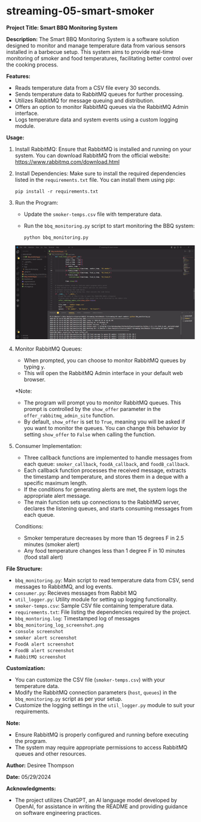 # streaming-05-smart-smoker

**Project Title: Smart BBQ Monitoring System**

**Description:**
The Smart BBQ Monitoring System is a software solution designed to monitor and manage temperature data from various sensors installed in a barbecue setup. This system aims to provide real-time monitoring of smoker and food temperatures, facilitating better control over the cooking process.

**Features:**

- Reads temperature data from a CSV file every 30 seconds.
- Sends temperature data to RabbitMQ queues for further processing.
- Utilizes RabbitMQ for message queuing and distribution.
- Offers an option to monitor RabbitMQ queues via the RabbitMQ Admin interface.
- Logs temperature data and system events using a custom logging module.

**Usage:**

1. Install RabbitMQ: Ensure that RabbitMQ is installed and running on your system. You can download RabbitMQ from the official website: https://www.rabbitmq.com/download.html

2. Install Dependencies: Make sure to install the required dependencies listed in the `requirements.txt` file. You can install them using pip:

   ```
   pip install -r requirements.txt
   ```

3. Run the Program:

   - Update the `smoker-temps.csv` file with temperature data.
   - Run the `bbq_monitoring.py` script to start monitoring the BBQ system:

     ```
     python bbq_monitoring.py
     ```

   ![Console Screenshot](https://github.com/DesireeEDU/streaming-05-smart-smoker/blob/main/console_screenshot.png)

4. Monitor RabbitMQ Queues:

   - When prompted, you can choose to monitor RabbitMQ queues by typing `y`.
   - This will open the RabbitMQ Admin interface in your default web browser.

   \*Note:

   - The program will prompt you to monitor RabbitMQ queues. This prompt is controlled by the `show_offer` parameter in the `offer_rabbitmq_admin_site` function.
   - By default, `show_offer` is set to `True`, meaning you will be asked if you want to monitor the queues. You can change this behavior by setting `show_offer` to `False` when calling the function.

5. Consumer Implementation:

   - Three callback functions are implemented to handle messages from each queue: `smoker_callback`, `foodA_callback`, and `foodB_callback`.
   - Each callback function processes the received message, extracts the timestamp and temperature, and stores them in a deque with a specific maximum length.
   - If the conditions for generating alerts are met, the system logs the appropriate alert message.
   - The main function sets up connections to the RabbitMQ server, declares the listening queues, and starts consuming messages from each queue.

   Conditions:

   - Smoker temperature decreases by more than 15 degrees F in 2.5 minutes (smoker alert)
   - Any food temperature changes less than 1 degree F in 10 minutes (food stall alert)

**File Structure:**

- `bbq_monitoring.py`: Main script to read temperature data from CSV, send messages to RabbitMQ, and log events.
- `consumer.py`: Recieves messages from Rabbit MQ
- `util_logger.py`: Utility module for setting up logging functionality.
- `smoker-temps.csv`: Sample CSV file containing temperature data.
- `requirements.txt`: File listing the dependencies required by the project.
- `bbq_montoring.log`: Timestamped log of messages
- `bbq_monitoring_log_screenshot.png`
- `console screenshot`
- `smoker alert screenshot`
- `FoodA alert screenshot`
- `FoodB alert screenshot`
- `RabbitMQ screenshot`

**Customization:**

- You can customize the CSV file (`smoker-temps.csv`) with your temperature data.
- Modify the RabbitMQ connection parameters (`host`, `queues`) in the `bbq_monitoring.py` script as per your setup.
- Customize the logging settings in the `util_logger.py` module to suit your requirements.

**Note:**

- Ensure RabbitMQ is properly configured and running before executing the program.
- The system may require appropriate permissions to access RabbitMQ queues and other resources.

**Author:**
Desiree Thompson

**Date:**
05/29/2024

**Acknowledgments:**

- The project utilizes ChatGPT, an AI language model developed by OpenAI, for assistance in writing the README and providing guidance on software engineering practices.
